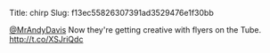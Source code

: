 Title: chirp
Slug: f13ec55826307391ad3529476e1f30bb

<a href="http://twitter.com/MrAndyDavis">@MrAndyDavis</a> Now they're getting creative with flyers on the Tube. <a href="http://t.co/XSJriQdc">http://t.co/XSJriQdc</a>
